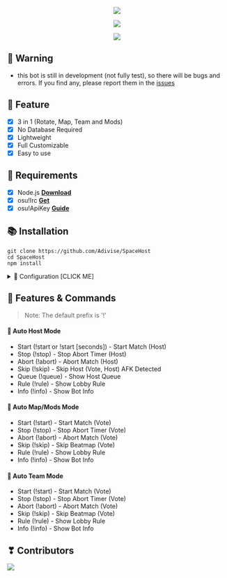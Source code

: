 <p align="center">
<img src="https://capsule-render.vercel.app/api?type=waving&color=gradient&height=200&section=header&text=SpaceHost&fontSize=80&fontAlignY=35&animation=twinkling&fontColor=gradient"/> </a> 
</p>

<p align="center"> 
  <a href="https://discord.gg/SNG3dh3MbR" target="_blank"> <img src="https://discordapp.com/api/guilds/903043706410643496/widget.png?style=banner2"/> </a> 
</p>

<p align="center"> 
  <a href="https://ko-fi.com/nanotect" target="_blank"> <img src="https://ko-fi.com/img/githubbutton_sm.svg"/> </a> 
</p>

## 🚨 Warning
- this bot is still in development (not fully test), so there will be bugs and errors. If you find any, please report them in the [issues](https://github.com/Adivise/SpaceHost/issues)

## 📑 Feature
- [x] 3 in 1 (Rotate, Map, Team and Mods)
- [x] No Database Required
- [x] Lightweight
- [x] Full Customizable
- [x] Easy to use

## 📎 Requirements

- [x] Node.js **[Download](https://nodejs.org/en/download/)**
- [x] osu!Irc **[Get](https://osu.ppy.sh/p/irc)**
- [x] osu!ApiKey **[Guide](https://github.com/ppy/osu-api/wiki)**

## 📚 Installation

```
git clone https://github.com/Adivise/SpaceHost
cd SpaceHost
npm install
```

<details><summary>📄 Configuration [CLICK ME]</summary>
<p>

## 📄 Configuration

Copy or Rename in `setttings/config.json.example` to `config.json` and fill out the values:

```.json
{
    "ipc": {
        "username": "YOUR_IRC_NAME",
        "password": "YOUR_IRC_PASSWORD",
        "apiKey": "YOUR_APIKEY"
    }
}
```

Lobby Configuration in `settings/lobby.json` (Example):

```.json
{
    "Rotator": {
        "name": "Auto Host | 5* - 8.99* | 15:00 | !info", // Name of the room
        "password": "", // Password of the room
        "mode": 0, // 0 = Standard, 1 = Taiko, 2 = Catch, 3 = Mania
        "win_condition": 0, // 0 = Score, 1 = Accuracy, 2 = Combo, 3 = ScoreV2
        "team_mode": 0, // 0 = Head to Head, 1 = Tag Coop, 2 = Team Vs, 3 = Tag Team Vs
        "size": 16, // Room Size
        "mods": ["None"], // Mods ["None", "Freemod", "HD", "HR", "DT", "NC", "FL", "SO", "PF", "EZ", "NF", "HT", "SD", "RX", "AP", "TD", "V2", "MR"]
        "min_star": 5, // Minimum Star
        "max_star": 8.99, // Maximum Star
        "min_length": 30, // Minimum Length (Second)
        "max_length": 900, // Maximum Length (Second)
        "since": ["2022-01-01", "2021-01-01", "2020-01-01", "2019-01-01", "2018-01-01", "2017-01-01"] // Since when the beatmap was approved (Required)
    }
}
```

After installation or finishes all please use `Start.bat` to start the bot for auto create room working! (`Can run multiple bots at the same time`)

</p>
</details>

## 🔩 Features & Commands

> Note: The default prefix is '!'

#### 💬 **Auto Host Mode**

- Start (!start or !start [seconds]) - Start Match (Host)
- Stop (!stop) - Stop Abort Timer (Host)
- Abort (!abort) - Abort Match (Host)
- Skip (!skip) - Skip Host (Vote, Host) AFK Detected
- Queue (!queue) - Show Host Queue
- Rule (!rule) - Show Lobby Rule
- Info (!info) - Show Bot Info

#### 💬 **Auto Map/Mods Mode**

- Start (!start) - Start Match (Vote)
- Stop (!stop) - Stop Abort Timer (Vote)
- Abort (!abort) - Abort Match (Vote)
- Skip (!skip) - Skip Beatmap (Vote)
- Rule (!rule) - Show Lobby Rule
- Info (!info) - Show Bot Info

#### 💬 **Auto Team Mode** 

- Start (!start) - Start Match (Vote)
- Stop (!stop) - Stop Abort Timer (Vote)
- Abort (!abort) - Abort Match (Vote)
- Skip (!skip) - Skip Beatmap (Vote)
- Rule (!rule) - Show Lobby Rule
- Info (!info) - Show Bot Info

</p>
</details>

## ❣ Contributors

<a href="https://github.com/Adivise/SpaceHost/graphs/contributors">
  <img src="https://contributors-img.web.app/image?repo=Adivise/SpaceHost" />
</a>
